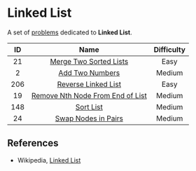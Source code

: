 # Linked List

A set of [problems](https://leetcode.com/tag/linked-list/) dedicated to **Linked List**.

|  ID   |                                                Name                                                 | Difficulty |
| :---: | :-------------------------------------------------------------------------------------------------: | :--------: |
|  21   |           [Merge Two Sorted Lists](https://leetcode.com/problems/merge-two-sorted-lists/)           |    Easy    |
|   2   |                  [Add Two Numbers](https://leetcode.com/problems/add-two-numbers/)                  |   Medium   |
|  206  |              [Reverse Linked List](https://leetcode.com/problems/reverse-linked-list/)              |    Easy    |
|  19   | [Remove Nth Node From End of List](https://leetcode.com/problems/remove-nth-node-from-end-of-list/) |   Medium   |
|  148  |                  [Sort List](https://leetcode.com/problems/sort-list/submissions/)                  |   Medium   |
|  24   |              [Swap Nodes in Pairs](https://leetcode.com/problems/swap-nodes-in-pairs/)              |   Medium   |

## References

* Wikipedia, [Linked List](https://en.wikipedia.org/wiki/Linked_list)
